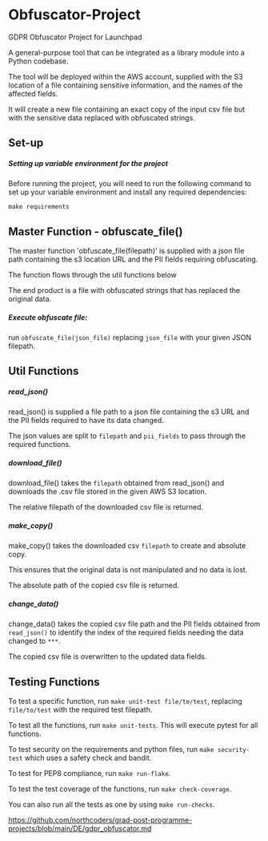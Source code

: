 # Obfuscator-Project
GDPR Obfuscator Project for Launchpad

A general-purpose tool that can be integrated as a library module into a Python codebase.

The tool will be deployed within the AWS account, supplied with the S3 location of a file containing sensitive information, and the names of the affected fields.

It will create a new file containing an exact copy of the input csv file but with the sensitive data replaced with obfuscated strings. 


## Set-up
##### Setting up variable environment for the project
Before running the project, you will need to run the following command to set up your variable environment and install any required dependencies:

`make requirements`


## Master Function - obfuscate_file()
The master function 'obfuscate_file(filepath)' is supplied with a json file path containing the s3 location URL and the PII fields requiring obfuscating.

The function flows through the util functions below

The end product is a file with obfuscated strings that has replaced the original data.

##### Execute obfuscate file:
run `obfuscate_file(json_file)` replacing `json_file` with your given JSON filepath.


## Util Functions
##### read_json()
read_json() is supplied a file path to a json file containing the s3 URL and the PII fields required to have its data changed.

The json values are split to `filepath` and `pii_fields` to pass through the required functions.

##### download_file()
download_file() takes the `filepath` obtained from read_json() and downloads the .csv file stored in the given AWS S3 location.

The relative filepath of the downloaded csv file is returned.

##### make_copy()
make_copy() takes the downloaded csv `filepath` to create and absolute copy.

This ensures that the original data is not manipulated and no data is lost.

The absolute path of the copied csv file is returned.

##### change_data()
change_data() takes the copied csv file path and the PII fields obtained from `read_json()` to identify the index of the required fields needing the data changed to `***`.

The copied csv file is overwritten to the updated data fields.


## Testing Functions
To test a specific function, run `make unit-test file/to/test`, replacing `file/to/test` with the required test filepath.

To test all the functions, run `make unit-tests`. This will execute pytest for all functions.

To test security on the requirements and python files, run `make security-test` which uses a safety check and bandit.

To test for PEP8 compliance, run `make run-flake`.

To test the test coverage of the functions, run `make check-coverage`.

You can also run all the tests as one by using `make run-checks`.

https://github.com/northcoders/grad-post-programme-projects/blob/main/DE/gdpr_obfuscator.md
